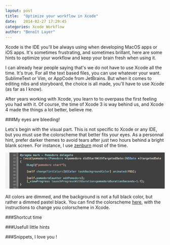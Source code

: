 ```yaml
---
layout: post
title:  "Optimize your workflow in Xcode"
date:   2014-02-27 17:29:45
categories: Xcode Workflow
author: "Benoît Layer"
---
```

Xcode is the IDE you'll be always using when developing MacOS apps or iOS apps. It's sometimes frustrating, and sometimes brillant, here are some hints to optimize your workflow and keep your brain fresh when using it.

I can already hear people saying that's we do not have to use Xcode all the time. It's true. For all the text based files, you can use whatever your want. SublimeText or Vim, or AppCode from JetBrains. But when it comes to editing nibs and storyboard, the choice is all made, you'll have to use Xcode (as far as I know).

After years working with Xcode, you learn to to overpass the first feeling you had with it. Of course, the time of Xcode 3 is way behind us, and Xcode 4 made the things a lot better, believe me.

###My eyes are bleeding!

Lets's begin with the visual part. This is not specific to Xcode or any IDE, but you must use the colorscheme that better fits your eyes. As a personnal hint, prefer darker themes to avoid tears after just two hours behind a bright blank screen. For instance, I use [zenburn][zenburn] most of the time.

![Xcode-zenburn][xcode-zenburn-img]

All colors are dimmed, and the background is not a full black color, but rather a dimmed pastel black. You can find the colorscheme [here][xcode-zenburn], with the instructions to change you colorscheme in Xcode.

###Shortcut time

###Usefull little hints

###Snippets, I love you !


[zenburn]: http://slinky.imukuppi.org/zenburnpage/
[xcode-zenburn]: https://github.com/an0/Zenburn-for-Xcode

[xcode-zenburn-img]:/images/workflow-xcode/xcode-zenburn.png
